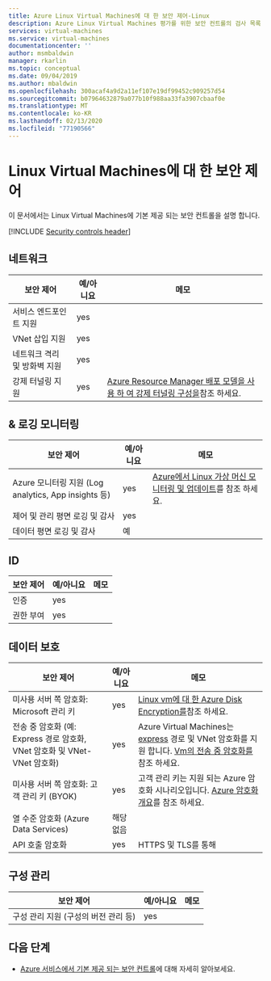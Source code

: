 ```yaml
---
title: Azure Linux Virtual Machines에 대 한 보안 제어-Linux
description: Azure Linux Virtual Machines 평가를 위한 보안 컨트롤의 검사 목록
services: virtual-machines
ms.service: virtual-machines
documentationcenter: ''
author: msmbaldwin
manager: rkarlin
ms.topic: conceptual
ms.date: 09/04/2019
ms.author: mbaldwin
ms.openlocfilehash: 300acaf4a9d2a11ef107e19df99452c909257d54
ms.sourcegitcommit: b07964632879a077b10f988aa33fa3907cbaaf0e
ms.translationtype: MT
ms.contentlocale: ko-KR
ms.lasthandoff: 02/13/2020
ms.locfileid: "77190566"
---
```

# <a name="security-controls-for-linux-virtual-machines"></a>Linux Virtual Machines에 대 한 보안 제어

이 문서에서는 Linux Virtual Machines에 기본 제공 되는 보안 컨트롤을 설명 합니다.

[!INCLUDE [Security controls header](../../../includes/security-controls-header.md)]

## <a name="network"></a>네트워크

| 보안 제어 | 예/아니요 | 메모 |
|---|---|--|
| 서비스 엔드포인트 지원| yes | |
| VNet 삽입 지원| yes | |
| 네트워크 격리 및 방화벽 지원| yes |  |
| 강제 터널링 지원| yes | [Azure Resource Manager 배포 모델을 사용 하 여 강제 터널링 구성을](/azure/vpn-gateway/vpn-gateway-forced-tunneling-rm)참조 하세요. |

## <a name="monitoring--logging"></a>& 로깅 모니터링

| 보안 제어 | 예/아니요 | 메모|
|---|---|--|
| Azure 모니터링 지원 (Log analytics, App insights 등)| yes | [Azure에서 Linux 가상 머신 모니터링 및 업데이트](/azure/virtual-machines/linux/tutorial-monitoring)를 참조 하세요. |
| 제어 및 관리 평면 로깅 및 감사| yes |  |
| 데이터 평면 로깅 및 감사 | 예 |  |

## <a name="identity"></a>ID

| 보안 제어 | 예/아니요 | 메모|
|---|---|--|
| 인증| yes |  |
| 권한 부여| yes |  |

## <a name="data-protection"></a>데이터 보호

| 보안 제어 | 예/아니요 | 메모 |
|---|---|--|
| 미사용 서버 쪽 암호화: Microsoft 관리 키 | yes | [Linux vm에 대 한 Azure Disk Encryption를](disk-encryption-overview.md)참조 하세요. |
| 전송 중 암호화 (예: Express 경로 암호화, VNet 암호화 및 VNet-VNet 암호화)| yes | Azure Virtual Machines는 [express](/azure/expressroute) 경로 및 VNet 암호화를 지원 합니다. [Vm의 전송 중 암호화를](/azure/security/security-azure-encryption-overview#in-transit-encryption-in-vms)참조 하세요. |
| 미사용 서버 쪽 암호화: 고객 관리 키 (BYOK) | yes | 고객 관리 키는 지원 되는 Azure 암호화 시나리오입니다. [Azure 암호화 개요](/azure/security/security-azure-encryption-overview#in-transit-encryption-in-vms)를 참조 하세요.|
| 열 수준 암호화 (Azure Data Services)| 해당 없음 | |
| API 호출 암호화| yes | HTTPS 및 TLS를 통해 |

## <a name="configuration-management"></a>구성 관리

| 보안 제어 | 예/아니요 | 메모|
|---|---|--|
| 구성 관리 지원 (구성의 버전 관리 등)| yes |  | 

## <a name="next-steps"></a>다음 단계

- [Azure 서비스에서 기본 제공 되는 보안 컨트롤](../../security/fundamentals/security-controls.md)에 대해 자세히 알아보세요.
